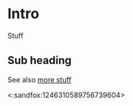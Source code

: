 # Intro

Stuff

## Sub heading

See also [more stuff](03_More_Stuff.md)

<:sandfox:1246310589756739604>